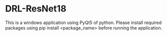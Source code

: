 # DRL-ResNet18

This is a windows application using PyQt5 of python. Please install required packages using pip install <package_name> before running the application.